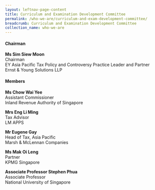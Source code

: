 ```yaml
---
layout: leftnav-page-content
title: Curriculum and Examination Development Committee
permalink: /who-we-are/curriculum-and-exam-development-committee/
breadcrumb: Curriculum and Examination Development Committee
collection_name: who-we-are
---
```


#### **Chairman**
**Ms Sim Siew Moon** <br>
Chairman <br>
EY Asia Pacific Tax Policy and Controversy Practice Leader and Partner  <br>
Ernst & Young Solutions LLP

#### **Members**
**Ms Chow Wai Yee** <br>
Assistant Commissioner <br>
Inland Revenue Authority of Singapore

**Mrs Eng Li Ming** <br>
Tax Advisor <br>
LM APPS

**Mr Eugene Gay** <br>
Head of Tax, Asia Pacific <br>
Marsh & McLennan Companies

**Ms Mak Oi Leng** <br>
Partner <br>
KPMG Singapore

**Associate Professor Stephen Phua** <br>
Associate Professor <br>
National University of Singapore



